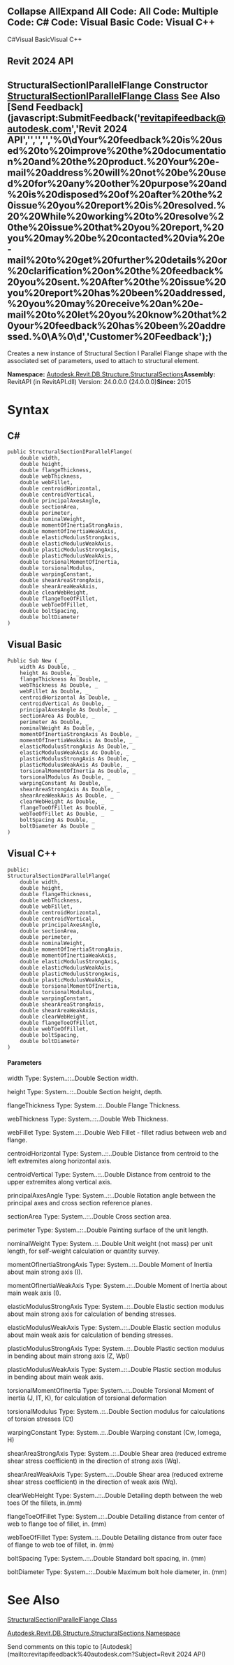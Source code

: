 ﻿

Collapse AllExpand All Code: All Code: Multiple Code: C# Code: Visual Basic Code: Visual C++   
---  
  
C#Visual BasicVisual C++

Revit 2024 API  
---  
StructuralSectionIParallelFlange Constructor   
[StructuralSectionIParallelFlange Class](25683f55-98e6-852b-a7f2-85d1a9c2fede.md) See Also [Send Feedback](javascript:SubmitFeedback\('revitapifeedback@autodesk.com','Revit 2024 API','','','','%0\\dYour%20feedback%20is%20used%20to%20improve%20the%20documentation%20and%20the%20product.%20Your%20e-mail%20address%20will%20not%20be%20used%20for%20any%20other%20purpose%20and%20is%20disposed%20of%20after%20the%20issue%20you%20report%20is%20resolved.%20%20While%20working%20to%20resolve%20the%20issue%20that%20you%20report,%20you%20may%20be%20contacted%20via%20e-mail%20to%20get%20further%20details%20or%20clarification%20on%20the%20feedback%20you%20sent.%20After%20the%20issue%20you%20report%20has%20been%20addressed,%20you%20may%20receive%20an%20e-mail%20to%20let%20you%20know%20that%20your%20feedback%20has%20been%20addressed.%0\\A%0\\d','Customer%20Feedback'\);)  
---  
  
Creates a new instance of Structural Section I Parallel Flange shape with the associated set of parameters, used to attach to structural element. 

**Namespace:** [Autodesk.Revit.DB.Structure.StructuralSections](09862f38-63f6-a5f8-e560-ae775901bc92.md)**Assembly:** RevitAPI (in RevitAPI.dll) Version: 24.0.0.0 (24.0.0.0)**Since:** 2015 

# Syntax

C#  
---  
      
    
    public StructuralSectionIParallelFlange(
    	double width,
    	double height,
    	double flangeThickness,
    	double webThickness,
    	double webFillet,
    	double centroidHorizontal,
    	double centroidVertical,
    	double principalAxesAngle,
    	double sectionArea,
    	double perimeter,
    	double nominalWeight,
    	double momentOfInertiaStrongAxis,
    	double momentOfInertiaWeakAxis,
    	double elasticModulusStrongAxis,
    	double elasticModulusWeakAxis,
    	double plasticModulusStrongAxis,
    	double plasticModulusWeakAxis,
    	double torsionalMomentOfInertia,
    	double torsionalModulus,
    	double warpingConstant,
    	double shearAreaStrongAxis,
    	double shearAreaWeakAxis,
    	double clearWebHeight,
    	double flangeToeOfFillet,
    	double webToeOfFillet,
    	double boltSpacing,
    	double boltDiameter
    )  
  
Visual Basic  
---  
      
    
    Public Sub New ( _
    	width As Double, _
    	height As Double, _
    	flangeThickness As Double, _
    	webThickness As Double, _
    	webFillet As Double, _
    	centroidHorizontal As Double, _
    	centroidVertical As Double, _
    	principalAxesAngle As Double, _
    	sectionArea As Double, _
    	perimeter As Double, _
    	nominalWeight As Double, _
    	momentOfInertiaStrongAxis As Double, _
    	momentOfInertiaWeakAxis As Double, _
    	elasticModulusStrongAxis As Double, _
    	elasticModulusWeakAxis As Double, _
    	plasticModulusStrongAxis As Double, _
    	plasticModulusWeakAxis As Double, _
    	torsionalMomentOfInertia As Double, _
    	torsionalModulus As Double, _
    	warpingConstant As Double, _
    	shearAreaStrongAxis As Double, _
    	shearAreaWeakAxis As Double, _
    	clearWebHeight As Double, _
    	flangeToeOfFillet As Double, _
    	webToeOfFillet As Double, _
    	boltSpacing As Double, _
    	boltDiameter As Double _
    )  
  
Visual C++  
---  
      
    
    public:
    StructuralSectionIParallelFlange(
    	double width, 
    	double height, 
    	double flangeThickness, 
    	double webThickness, 
    	double webFillet, 
    	double centroidHorizontal, 
    	double centroidVertical, 
    	double principalAxesAngle, 
    	double sectionArea, 
    	double perimeter, 
    	double nominalWeight, 
    	double momentOfInertiaStrongAxis, 
    	double momentOfInertiaWeakAxis, 
    	double elasticModulusStrongAxis, 
    	double elasticModulusWeakAxis, 
    	double plasticModulusStrongAxis, 
    	double plasticModulusWeakAxis, 
    	double torsionalMomentOfInertia, 
    	double torsionalModulus, 
    	double warpingConstant, 
    	double shearAreaStrongAxis, 
    	double shearAreaWeakAxis, 
    	double clearWebHeight, 
    	double flangeToeOfFillet, 
    	double webToeOfFillet, 
    	double boltSpacing, 
    	double boltDiameter
    )  
  
#### Parameters

width
    Type: System..::..Double Section width. 

height
    Type: System..::..Double Section height, depth. 

flangeThickness
    Type: System..::..Double Flange Thickness. 

webThickness
    Type: System..::..Double Web Thickness. 

webFillet
    Type: System..::..Double Web Fillet - fillet radius between web and flange. 

centroidHorizontal
    Type: System..::..Double Distance from centroid to the left extremites along horizontal axis. 

centroidVertical
    Type: System..::..Double Distance from centroid to the upper extremites along vertical axis. 

principalAxesAngle
    Type: System..::..Double Rotation angle between the principal axes and cross section reference planes. 

sectionArea
    Type: System..::..Double Cross section area. 

perimeter
    Type: System..::..Double Painting surface of the unit length. 

nominalWeight
    Type: System..::..Double Unit weight (not mass) per unit length, for self-weight calculation or quantity survey. 

momentOfInertiaStrongAxis
    Type: System..::..Double Moment of Inertia about main strong axis (I). 

momentOfInertiaWeakAxis
    Type: System..::..Double Moment of Inertia about main weak axis (I). 

elasticModulusStrongAxis
    Type: System..::..Double Elastic section modulus about main strong axis for calculation of bending stresses. 

elasticModulusWeakAxis
    Type: System..::..Double Elastic section modulus about main weak axis for calculation of bending stresses. 

plasticModulusStrongAxis
    Type: System..::..Double Plastic section modulus in bending about main strong axis (Z, Wpl) 

plasticModulusWeakAxis
    Type: System..::..Double Plastic section modulus in bending about main weak axis. 

torsionalMomentOfInertia
    Type: System..::..Double Torsional Moment of inertia (J, IT, K), for calculation of torsional deformation 

torsionalModulus
    Type: System..::..Double Section modulus for calculations of torsion stresses (Ct) 

warpingConstant
    Type: System..::..Double Warping constant (Cw, Iomega, H) 

shearAreaStrongAxis
    Type: System..::..Double Shear area (reduced extreme shear stress coefficient) in the direction of strong axis (Wq). 

shearAreaWeakAxis
    Type: System..::..Double Shear area (reduced extreme shear stress coefficient) in the direction of weak axis (Wq). 

clearWebHeight
    Type: System..::..Double Detailing depth between the web toes Of the fillets, in.(mm) 

flangeToeOfFillet
    Type: System..::..Double Detailing distance from center of web to flange toe of fillet, in. (mm) 

webToeOfFillet
    Type: System..::..Double Detailing distance from outer face of flange to web toe of fillet, in. (mm) 

boltSpacing
    Type: System..::..Double Standard bolt spacing, in. (mm) 

boltDiameter
    Type: System..::..Double Maximum bolt hole diameter, in. (mm) 

# See Also

[StructuralSectionIParallelFlange Class](25683f55-98e6-852b-a7f2-85d1a9c2fede.md)

[Autodesk.Revit.DB.Structure.StructuralSections Namespace](09862f38-63f6-a5f8-e560-ae775901bc92.md)

Send comments on this topic to [Autodesk](mailto:revitapifeedback%40autodesk.com?Subject=Revit 2024 API)